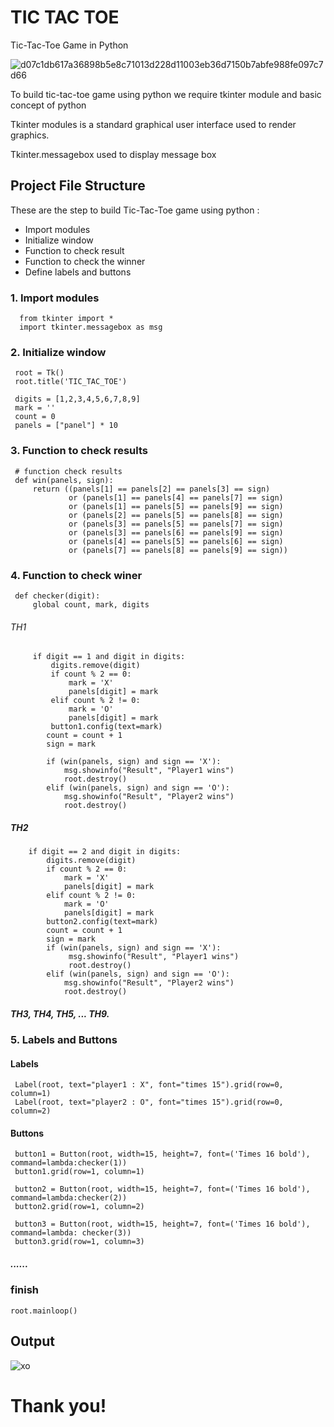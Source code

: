 # TIC TAC TOE
Tic-Tac-Toe Game in Python

![d07c1db617a36898b5e8c71013d228d11003eb36d7150b7abfe988fe097c7d66](https://user-images.githubusercontent.com/87347502/134285947-b6aba6d2-0826-4478-b272-25fd21a970d7.png)

To build tic-tac-toe game using python we require tkinter module and basic concept of python

Tkinter modules is a standard graphical user interface used to render graphics.

Tkinter.messagebox used to display message box
## Project File Structure
These are the step to build Tic-Tac-Toe game using python :
+ Import modules
+ Initialize window
+ Function to check result
+ Function to check the winner
+ Define labels and buttons

### 1. Import modules
      from tkinter import *
      import tkinter.messagebox as msg
      
### 2. Initialize window
     root = Tk()
     root.title('TIC_TAC_TOE')

     digits = [1,2,3,4,5,6,7,8,9]
     mark = ''
     count = 0
     panels = ["panel"] * 10
     
### 3. Function to check results
     # function check results
     def win(panels, sign):
         return ((panels[1] == panels[2] == panels[3] == sign)
                 or (panels[1] == panels[4] == panels[7] == sign)
                 or (panels[1] == panels[5] == panels[9] == sign)
                 or (panels[2] == panels[5] == panels[8] == sign)
                 or (panels[3] == panels[5] == panels[7] == sign)
                 or (panels[3] == panels[6] == panels[9] == sign)
                 or (panels[4] == panels[5] == panels[6] == sign)
                 or (panels[7] == panels[8] == panels[9] == sign))
                 
### 4. Function to check winer
     def checker(digit):
         global count, mark, digits
###### TH1         
         if digit == 1 and digit in digits:
             digits.remove(digit)
             if count % 2 == 0:
                 mark = 'X'
                 panels[digit] = mark
             elif count % 2 != 0:
                 mark = 'O'
                 panels[digit] = mark
             button1.config(text=mark)
            count = count + 1
            sign = mark
            
            if (win(panels, sign) and sign == 'X'):
                msg.showinfo("Result", "Player1 wins")
                root.destroy()
            elif (win(panels, sign) and sign == 'O'):
                msg.showinfo("Result", "Player2 wins")
                root.destroy()
 ##### TH2               
        if digit == 2 and digit in digits:
            digits.remove(digit)
            if count % 2 == 0:
                mark = 'X'
                panels[digit] = mark
            elif count % 2 != 0:
                mark = 'O'
                panels[digit] = mark
            button2.config(text=mark)
            count = count + 1
            sign = mark
            if (win(panels, sign) and sign == 'X'):
                 msg.showinfo("Result", "Player1 wins")
                 root.destroy()
            elif (win(panels, sign) and sign == 'O'):
                msg.showinfo("Result", "Player2 wins")
                root.destroy() 
                
##### TH3, TH4, TH5, ... TH9. 

### 5. Labels and Buttons
#### Labels
     Label(root, text="player1 : X", font="times 15").grid(row=0, column=1)
     Label(root, text="player2 : O", font="times 15").grid(row=0, column=2)
#### Buttons
     button1 = Button(root, width=15, height=7, font=('Times 16 bold'), command=lambda:checker(1))
     button1.grid(row=1, column=1)

     button2 = Button(root, width=15, height=7, font=('Times 16 bold'), command=lambda:checker(2))
     button2.grid(row=1, column=2)

     button3 = Button(root, width=15, height=7, font=('Times 16 bold'), command=lambda: checker(3))
     button3.grid(row=1, column=3)
##### ......

### finish
    root.mainloop()
## Output
![xo](https://user-images.githubusercontent.com/87347502/134285440-1dce2ecc-ce26-4411-b611-87e02a437047.png)
# Thank you!

